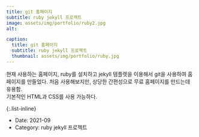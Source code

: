 ```yaml
---
title: git 홈페이지
subtitle: ruby jekyll 프로젝트
image: assets/img/portfolio/ruby2.jpg
alt: 

caption:
  title: git 홈페이지
  subtitle: ruby jekyll 프로젝트
  thumbnail: assets/img/portfolio/ruby.jpg
---
```


현재 사용하는 홈페이지, ruby를 설치하고 jekyll 템플렛을 이용해서 git을 사용하여 홈페이지를 만들었다. 
처음 사용해보지만, 상당한 간편성으로 무료 홈페이지를 만드는데 유용함.  
기본적인 HTML과 CSS를 사용 가능하다. 

{:.list-inline}

- Date: 2021-09 
- Category: ruby jekyll 프로젝트


